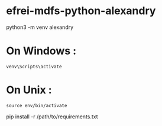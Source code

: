 # efrei-mdfs-python-alexandry

python3 -m venv alexandry
# On Windows : 
    venv\Scripts\activate 
# On Unix :
    source env/bin/activate
    
pip install -r /path/to/requirements.txt